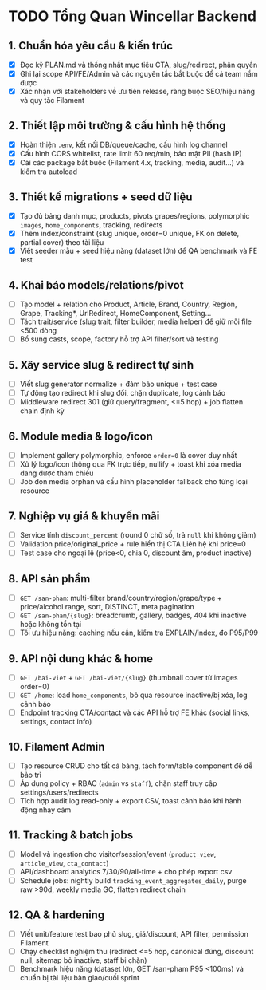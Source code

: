 # TODO Tổng Quan Wincellar Backend

## 1. Chuẩn hóa yêu cầu & kiến trúc

- [X] Đọc kỹ PLAN.md và thống nhất mục tiêu CTA, slug/redirect, phân quyền
- [X] Ghi lại scope API/FE/Admin và các nguyên tắc bắt buộc để cả team nắm được
- [X] Xác nhận với stakeholders về ưu tiên release, ràng buộc SEO/hiệu năng và quy tắc Filament

## 2. Thiết lập môi trường & cấu hình hệ thống

- [X] Hoàn thiện `.env`, kết nối DB/queue/cache, cấu hình log channel
- [X] Cấu hình CORS whitelist, rate limit 60 req/min, bảo mật PII (hash IP)
- [X] Cài các package bắt buộc (Filament 4.x, tracking, media, audit...) và kiểm tra autoload

## 3. Thiết kế migrations + seed dữ liệu

- [X] Tạo đủ bảng danh mục, products, pivots grapes/regions, polymorphic `images`, `home_components`, tracking, redirects
- [X] Thêm index/constraint (slug unique, order=0 unique, FK on delete, partial cover) theo tài liệu
- [X] Viết seeder mẫu + seed hiệu năng (dataset lớn) để QA benchmark và FE test

## 4. Khai báo models/relations/pivot

- [ ] Tạo model + relation cho Product, Article, Brand, Country, Region, Grape, Tracking*, UrlRedirect, HomeComponent, Setting...
- [ ] Tách trait/service (slug trait, filter builder, media helper) để giữ mỗi file <500 dòng
- [ ] Bổ sung casts, scope, factory hỗ trợ API filter/sort và testing

## 5. Xây service slug & redirect tự sinh

- [ ] Viết slug generator normalize + đảm bảo unique + test case
- [ ] Tự động tạo redirect khi slug đổi, chặn duplicate, log cảnh báo
- [ ] Middleware redirect 301 (giữ query/fragment, <=5 hop) + job flatten chain định kỳ

## 6. Module media & logo/icon

- [ ] Implement gallery polymorphic, enforce `order=0` là cover duy nhất
- [ ] Xử lý logo/icon thông qua FK trực tiếp, nullify + toast khi xóa media đang được tham chiếu
- [ ] Job dọn media orphan và cấu hình placeholder fallback cho từng loại resource

## 7. Nghiệp vụ giá & khuyến mãi

- [ ] Service tính `discount_percent` (round 0 chữ số, trả `null` khi không giảm)
- [ ] Validation price/original_price + rule hiển thị CTA Liên hệ khi price=0
- [ ] Test case cho ngoại lệ (price<0, chia 0, discount âm, product inactive)

## 8. API sản phẩm

- [ ] `GET /san-pham`: multi-filter brand/country/region/grape/type + price/alcohol range, sort, DISTINCT, meta pagination
- [ ] `GET /san-pham/{slug}`: breadcrumb, gallery, badges, 404 khi inactive hoặc không tồn tại
- [ ] Tối ưu hiệu năng: caching nếu cần, kiểm tra EXPLAIN/index, đo P95/P99

## 9. API nội dung khác & home

- [ ] `GET /bai-viet` + `GET /bai-viet/{slug}` (thumbnail cover từ images order=0)
- [ ] `GET /home`: load `home_components`, bỏ qua resource inactive/bị xóa, log cảnh báo
- [ ] Endpoint tracking CTA/contact và các API hỗ trợ FE khác (social links, settings, contact info)

## 10. Filament Admin

- [ ] Tạo resource CRUD cho tất cả bảng, tách form/table component để dễ bảo trì
- [ ] Áp dụng policy + RBAC (`admin` vs `staff`), chặn staff truy cập settings/users/redirects
- [ ] Tích hợp audit log read-only + export CSV, toast cảnh báo khi hành động nhạy cảm

## 11. Tracking & batch jobs

- [ ] Model và ingestion cho visitor/session/event (`product_view`, `article_view`, `cta_contact`)
- [ ] API/dashboard analytics 7/30/90/all-time + cho phép export csv
- [ ] Schedule jobs: nightly build `tracking_event_aggregates_daily`, purge raw >90d, weekly media GC, flatten redirect chain

## 12. QA & hardening

- [ ] Viết unit/feature test bao phủ slug, giá/discount, API filter, permission Filament
- [ ] Chạy checklist nghiệm thu (redirect <=5 hop, canonical đúng, discount null, sitemap bỏ inactive, staff bị chặn)
- [ ] Benchmark hiệu năng (dataset lớn, GET /san-pham P95 <100ms) và chuẩn bị tài liệu bàn giao/cuối sprint
